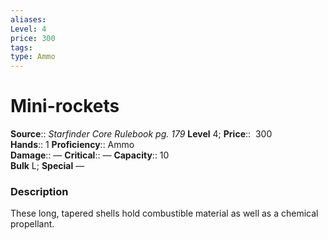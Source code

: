 ```yaml
---
aliases: 
Level: 4
price: 300
tags: 
type: Ammo
---
```


# Mini-rockets

**Source**:: _Starfinder Core Rulebook pg. 179_
**Level** 4;
**Price**::  300  
**Hands**:: 1
**Proficiency**:: Ammo  
**Damage**:: —
**Critical**:: —
**Capacity**:: 10  
**Bulk** L;
**Special** —

### Description

These long, tapered shells hold combustible material as well as a chemical propellant.
